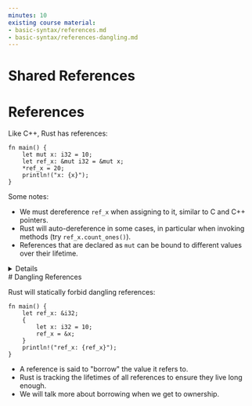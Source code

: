 ```yaml
---
minutes: 10
existing course material:
- basic-syntax/references.md
- basic-syntax/references-dangling.md
---
```


<!-- NOTES:
First-pass introduction to references, without owernship, borrow checking, etc. Very informal coverage of lifetimes.
-->
# Shared References

# References

Like C++, Rust has references:

<!-- mdbook-xgettext: skip -->
```rust,editable
fn main() {
    let mut x: i32 = 10;
    let ref_x: &mut i32 = &mut x;
    *ref_x = 20;
    println!("x: {x}");
}
```

Some notes:

* We must dereference `ref_x` when assigning to it, similar to C and C++ pointers.
* Rust will auto-dereference in some cases, in particular when invoking
  methods (try `ref_x.count_ones()`).
* References that are declared as `mut` can be bound to different values over their lifetime.

<details>

Key points:

* Be sure to note the difference between `let mut ref_x: &i32` and `let ref_x:
  &mut i32`. The first one represents a mutable reference which can be bound to
  different values, while the second represents a reference to a mutable value.

</details>
# Dangling References

Rust will statically forbid dangling references:

<!-- mdbook-xgettext: skip -->
```rust,editable,compile_fail
fn main() {
    let ref_x: &i32;
    {
        let x: i32 = 10;
        ref_x = &x;
    }
    println!("ref_x: {ref_x}");
}
```

* A reference is said to "borrow" the value it refers to.
* Rust is tracking the lifetimes of all references to ensure they live long
  enough.
* We will talk more about borrowing when we get to ownership.
